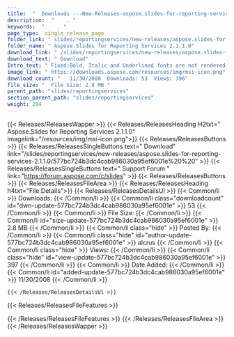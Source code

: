```yaml
---
title:  "  Downloads ---New-Releases-aspose.slides-for-reporting-services-2.1.1.0 . " 
description:  "    . " 
keywords:  "    . " 
page_type:  single_release_page
folder_link: " slides/reportingservices/new-releases/aspose.slides-for-reporting-services-2.1.1.0/"
folder_name: " Aspose.Slides for Reporting Services 2.1.1.0"
download_link: " /slides/reportingservices/new-releases/aspose.slides-for-reporting-services-2.1.1.0/577bc724b3dc4cab986030a95ef6001e"
download_text: " Download"
Intro_text: " Fixed:Bold, Italic and Underlined fonts are not rendered properly in some cases...."
image_link: " https://downloads.aspose.com/resources/img/msi-icon.png"
download_count: "   11/30/2008  Downloads: 53  Views: 396"
file_size: "  File Size: 2.8 MB "
parent_path: "slides/reportingservices"
section_parent_path: "slides/reportingservices"
weight: 204 
---
```


{{< Releases/ReleasesWapper >}}
  {{< Releases/ReleasesHeading H2txt=" Aspose.Slides for Reporting Services 2.1.1.0" imagelink="/resources/img/msi-icon.png">}}
  {{< Releases/ReleasesButtons >}}
    {{< Releases/ReleasesSingleButtons text=" Download" link="/slides/reportingservices/new-releases/aspose.slides-for-reporting-services-2.1.1.0/577bc724b3dc4cab986030a95ef6001e%20%20" >}}
    {{< Releases/ReleasesSingleButtons text=" Support Forum " link="https://forum.aspose.com/c/slides" >}}
  {{< Releases/ReleasesButtons >}}
  {{< Releases/ReleasesFileArea >}}
    {{< Releases/ReleasesHeading h4txt="File Details">}}
    {{< Releases/ReleasesDetailsUl >}}
            {{< Common/li  >}} Downloads: {{< /Common/li >}} 
      {{< Common/li class="downloadcount" id="dwn-update-577bc724b3dc4cab986030a95ef6001e" >}} 53 {{< /Common/li >}} 
      {{< Common/li  >}} File Size: {{< /Common/li >}} 
      {{< Common/li id="size-update-577bc724b3dc4cab986030a95ef6001e" >}} 2.8 MB {{< /Common/li >}} 
      {{< Common/li  class="hide" >}} Posted By: {{< /Common/li >}} 
      {{< Common/li class="hide" id="author-update-577bc724b3dc4cab986030a95ef6001e" >}} alcrus {{< /Common/li >}} 
      {{< Common/li class="hide"  >}} Views: {{< /Common/li >}} 
      {{< Common/li class="hide" id="view-update-577bc724b3dc4cab986030a95ef6001e" >}} 397 {{< /Common/li >}} 
      {{< Common/li  >}} Date Added: {{< /Common/li >}} 
      {{< Common/li id="added-update-577bc724b3dc4cab986030a95ef6001e" >}} 11/30/2008 {{< /Common/li >}} 

    {{< /Releases/ReleasesDetailsUl >}}

  {{< Releases/ReleasesFileFeatures >}}
      
  {{< /Releases/ReleasesFileFeatures >}}
 {{< /Releases/ReleasesFileArea >}}
{{< /Releases/ReleasesWapper >}}



